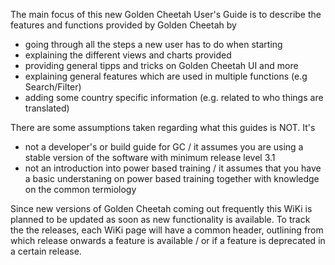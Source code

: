 The main focus of this new Golden Cheetah User's Guide is to describe the features and functions provided by Golden Cheetah by 
* going through all the steps a new user has to do when starting 
* explaining the different views and charts provided
* providing general tipps and tricks on Golden Cheetah UI and more
* explaining general features which are used in multiple functions (e.g Search/Filter)
* adding some country specific information (e.g. related to who things are translated)

There are some assumptions taken regarding what this guides is NOT. It's
* not a developer's or build guide for GC / it assumes you are using a stable version of the software with minimum release level 3.1
* not an introduction into power based training / it assumes that you have a basic understaning on power based training together with knowledge on the common termiology

Since new versions of Golden Cheetah coming out frequently this WiKi is planned to be updated as soon as new functionality is available. To track the the releases, each WiKi page will have a common header, outlining from which release onwards a feature is available / or if a feature is deprecated in a certain release.



